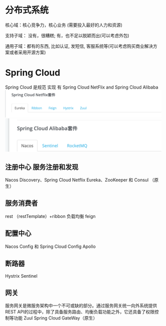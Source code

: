 # 分布式系统

核心域：核心竞争力，核心业务 (需要投入最好的人力和资源)

支持子域： 没有，很糟糕; 有，也不足以脱颖而出(可以考虑外包)

通用子域：都有的东西, 比如认证, 发短信, 客服系统等(可以考虑购买商业解决方案或者采用开源方案)

# Spring Cloud

Spring Cloud 是规范 实现 有  Spring Cloud NetFlix and Spring Cloud Alibaba
![WX20190315-164937@2x](assets/XQxLikC.png)
![1123](assets/G2MpfMe.png)

## 注册中心  服务注册和发现

Nacos Discovery、Spring Cloud Netflix Eureka、ZooKeeper 和 Consul （原生）

## 服务消费者

rest （restTemplate）+ribbon 负载均衡 feign

## 配置中心 

Nacos Config 和 Spring Cloud Config  Apollo

## 断路器

Hystrix  Sentinel

## 网关

服务网关是微服务架构中一个不可或缺的部分。通过服务网关统一向外系统提供REST API的过程中，除了具备服务路由、均衡负载功能之外，它还具备了权限控制等功能
Zuul  Spring Cloud GateWay（原生）

